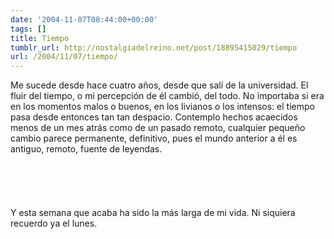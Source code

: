 ```yaml
---
date: '2004-11-07T08:44:00+00:00'
tags: []
title: Tiempo
tumblr_url: http://nostalgiadelreino.net/post/18895415029/tiempo
url: /2004/11/07/tiempo/
---
```


<p>Me sucede desde hace cuatro años, desde que salí de la universidad. El fluir del tiempo, o mi percepción de él cambió, del todo. No importaba si era en los momentos malos o buenos, en los livianos o los intensos: el tiempo pasa desde entonces tan tan despacio. Contemplo hechos acaecidos menos de un mes atrás como de un pasado remoto, cualquier pequeño cambio parece permanente, definitivo, pues el mundo anterior a él es antiguo, remoto, fuente de leyendas.<br/><br/><br/><br/><br/><br/>Y esta semana que acaba ha sido la más larga de mi vida. Ni siquiera recuerdo ya el lunes.</p><div class="blogger-post-footer"><img width="1" height="1" src="https://blogger.googleusercontent.com/tracker/1180118427259117074-1961271362886426981?l=nostalgiadelreino.blogspot.com" alt=""/></div>